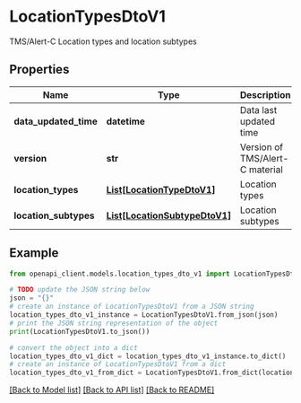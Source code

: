 # LocationTypesDtoV1

TMS/Alert-C Location types and location subtypes

## Properties

Name | Type | Description | Notes
------------ | ------------- | ------------- | -------------
**data_updated_time** | **datetime** | Data last updated time | 
**version** | **str** | Version of TMS/Alert-C material | 
**location_types** | [**List[LocationTypeDtoV1]**](LocationTypeDtoV1.md) | Location types | 
**location_subtypes** | [**List[LocationSubtypeDtoV1]**](LocationSubtypeDtoV1.md) | Location subtypes | 

## Example

```python
from openapi_client.models.location_types_dto_v1 import LocationTypesDtoV1

# TODO update the JSON string below
json = "{}"
# create an instance of LocationTypesDtoV1 from a JSON string
location_types_dto_v1_instance = LocationTypesDtoV1.from_json(json)
# print the JSON string representation of the object
print(LocationTypesDtoV1.to_json())

# convert the object into a dict
location_types_dto_v1_dict = location_types_dto_v1_instance.to_dict()
# create an instance of LocationTypesDtoV1 from a dict
location_types_dto_v1_from_dict = LocationTypesDtoV1.from_dict(location_types_dto_v1_dict)
```
[[Back to Model list]](../README.md#documentation-for-models) [[Back to API list]](../README.md#documentation-for-api-endpoints) [[Back to README]](../README.md)


